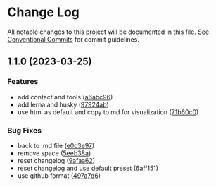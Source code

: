 # Change Log

All notable changes to this project will be documented in this file.
See [Conventional Commits](https://conventionalcommits.org) for commit guidelines.

## 1.1.0 (2023-03-25)


### Features

* add contact and tools ([a6abc96](https://github.com/amaralc/amaralc/commit/a6abc9697cf513038a32d0aa028c7834fbaa493c))
* add lerna and husky ([97924ab](https://github.com/amaralc/amaralc/commit/97924ab89b067e3196e9ee30b094b42af7d15923))
* use html as default and copy to md for visualization ([71b60c0](https://github.com/amaralc/amaralc/commit/71b60c083adfb7946d6edb8f26a6ac3a9ccd8de1))


### Bug Fixes

* back to .md file ([e0c3e97](https://github.com/amaralc/amaralc/commit/e0c3e97104d3b212c87157578380cddb017d8d13))
* remove space ([5eeb38a](https://github.com/amaralc/amaralc/commit/5eeb38aa4615ac9300e6348d42d5a9e69ebf9958))
* reset changelog ([9afaa62](https://github.com/amaralc/amaralc/commit/9afaa629c82e490bc55ab466a366325f78662cb4))
* reset changelog and use default preset ([6aff151](https://github.com/amaralc/amaralc/commit/6aff151cb9743dd1ac75495d5c3b521d19b58957))
* use github format ([497a7d6](https://github.com/amaralc/amaralc/commit/497a7d603ef4ec9e7bf4bbbdcc8740afa6a5b7e4))
